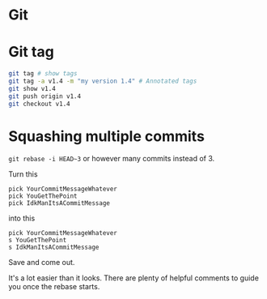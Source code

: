 # Git

# Git tag

```bash
git tag # show tags
git tag -a v1.4 -m "my version 1.4" # Annotated tags
git show v1.4
git push origin v1.4
git checkout v1.4
```

# Squashing multiple commits

`git rebase -i HEAD~3` or however many commits instead of 3.

Turn this
```
pick YourCommitMessageWhatever
pick YouGetThePoint
pick IdkManItsACommitMessage
```
into this
```
pick YourCommitMessageWhatever
s YouGetThePoint
s IdkManItsACommitMessage
```
Save and come out.

It's a lot easier than it looks. There are plenty of helpful comments to guide you once the rebase starts.
